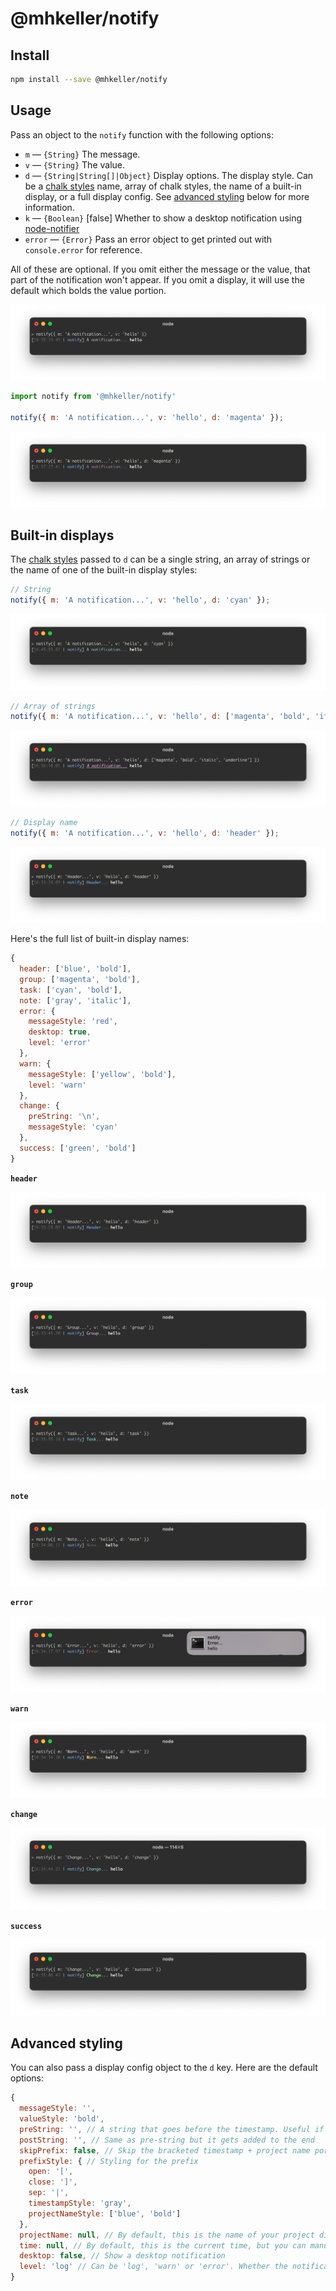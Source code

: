 @mhkeller/notify
===

## Install

```sh
npm install --save @mhkeller/notify
```

## Usage

Pass an object to the `notify` function with the following options:

* `m` — `{String}` The message.
* `v` — `{String}` The value.
* `d` — `{String|String[]|Object}` Display options. The display style. Can be a [chalk styles](https://github.com/chalk/chalk) name, array of chalk styles, the name of a built-in display, or a full display config. See [advanced styling](#advanced-styling) below for more information.
* `k` — `{Boolean}` [false] Whether to show a desktop notification using [node-notifier](https://github.com/mikaelbr/node-notifier)
* `error` — `{Error}` Pass an error object to get printed out with `console.error` for reference.

All of these are optional. If you omit either the message or the value, that part of the notification won't appear. If you omit a display, it will use the default which bolds the value portion.

![](./assets/default.png)

```js
import notify from '@mhkeller/notify'

notify({ m: 'A notification...', v: 'hello', d: 'magenta' });
```

![](./assets/magenta.png)

## Built-in displays

The [chalk styles](https://github.com/chalk/chalk) passed to `d` can be a single string, an array of strings or the name of one of the built-in display styles:

```js
// String
notify({ m: 'A notification...', v: 'hello', d: 'cyan' });
```

![](./assets/cyan.png)

```js
// Array of strings
notify({ m: 'A notification...', v: 'hello', d: ['magenta', 'bold', 'italic', 'underline'] });
```

![](./assets/magenta-options.png)

```js
// Display name
notify({ m: 'A notification...', v: 'hello', d: 'header' });
```

![](./assets/header.png)

Here's the full list of built-in display names:

```js
{
  header: ['blue', 'bold'],
  group: ['magenta', 'bold'],
  task: ['cyan', 'bold'],
  note: ['gray', 'italic'],
  error: {
    messageStyle: 'red',
    desktop: true,
    level: 'error'
  },
  warn: {
    messageStyle: ['yellow', 'bold'],
    level: 'warn'
  },
  change: {
    preString: '\n',
    messageStyle: 'cyan'
  },
  success: ['green', 'bold']
}
```

**`header`**

![](./assets/header.png)

**`group`**

![](./assets/group.png)

**`task`**

![](./assets/task.png)

**`note`**

![](./assets/note.png)

**`error`**

![](./assets/error.png)

**`warn`**

![](./assets/warn.png)

**`change`**

![](./assets/change.png)

**`success`**

![](./assets/success.png)


## Advanced styling

You can also pass a display config object to the `d` key. Here are the default options:

```js
{
  messageStyle: '',
  valueStyle: 'bold',
  preString: '', // A string that goes before the timestamp. Useful if you want to put a line break character '\n'
  postString: '', // Same as pre-string but it gets added to the end
  skipPrefix: false, // Skip the bracketed timestamp + project name portion, called the prefix
  prefixStyle: { // Styling for the prefix
    open: '[',
    close: ']',
    sep: '|',
    timestampStyle: 'gray',
    projectNameStyle: ['blue', 'bold']
  },
  projectName: null, // By default, this is the name of your project directory but you can manually set it to something else here
  time: null, // By default, this is the current time, but you can manually set it to something else here
  desktop: false, // Show a desktop notification
  level: 'log' // Can be 'log', 'warn' or 'error'. Whether the notification gets called through `console.log`, `console.warn` or `console.error`.
}
```
